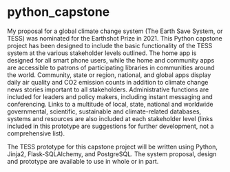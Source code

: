 # python_capstone
My proposal for a global climate change system (The Earth Save System, or TESS) was nominated for the Earthshot Prize in 2021. This Python capstone project has been designed to include the basic functionality of the TESS system at the various stakeholder levels outlined. The home app is designed for all smart phone users, while the home and community apps are accessible to patrons of participating libraries in communities around the world. Community, state or region, national, and global apps display daily air quality and CO2 emission counts in addition to climate change news stories important to all stakeholders. Administrative functions are included for leaders and policy makers, including instant messaging and conferencing. Links to a multitude of local, state, national and worldwide governmental, scientific, sustainable and climate-related databases, systems and resources are also included at each stakeholder level (links included in this prototype are suggestions for further development, not a comprehensive list).

The TESS prototype for this capstone project will be written using Python, Jinja2, Flask-SQLAlchemy, and PostgreSQL. The system proposal, design and prototype are available to use in whole or in part.
